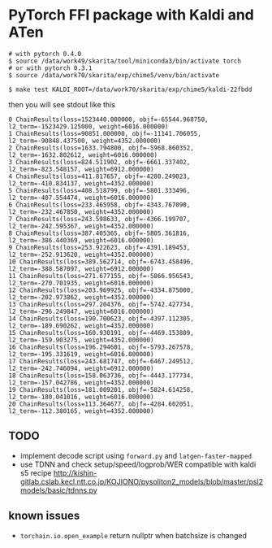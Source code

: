 # PyTorch FFI package with Kaldi and ATen

``` console
# with pytorch 0.4.0
$ source /data/work49/skarita/tool/miniconda3/bin/activate torch
# or with pytorch 0.3.1
$ source /data/work70/skarita/exp/chime5/venv/bin/activate

$ make test KALDI_ROOT=/data/work70/skarita/exp/chime5/kaldi-22fbdd
```

then you will see stdout like this

``` console
0 ChainResults(loss=1523440.000000, objf=-65544.968750, l2_term=-1523429.125000, weight=6016.000000)
1 ChainResults(loss=90851.000000, objf=-11141.706055, l2_term=-90848.437500, weight=4352.000000)
2 ChainResults(loss=1633.794800, objf=-5968.860352, l2_term=-1632.802612, weight=6016.000000)
3 ChainResults(loss=824.511902, objf=-6661.337402, l2_term=-823.548157, weight=6912.000000) 
4 ChainResults(loss=411.817657, objf=-4280.249023, l2_term=-410.834137, weight=4352.000000) 
5 ChainResults(loss=408.518799, objf=-5801.333496, l2_term=-407.554474, weight=6016.000000) 
6 ChainResults(loss=233.465958, objf=-4343.767090, l2_term=-232.467850, weight=4352.000000) 
7 ChainResults(loss=243.598633, objf=-4366.199707, l2_term=-242.595367, weight=4352.000000) 
8 ChainResults(loss=387.405365, objf=-5805.361816, l2_term=-386.440369, weight=6016.000000) 
9 ChainResults(loss=253.922623, objf=-4391.189453, l2_term=-252.913620, weight=4352.000000) 
10 ChainResults(loss=389.562714, objf=-6743.458496, l2_term=-388.587097, weight=6912.000000)
11 ChainResults(loss=271.677155, objf=-5866.956543, l2_term=-270.701935, weight=6016.000000)
12 ChainResults(loss=203.969925, objf=-4334.875000, l2_term=-202.973862, weight=4352.000000)
13 ChainResults(loss=297.204376, objf=-5742.427734, l2_term=-296.249847, weight=6016.000000)
14 ChainResults(loss=190.700623, objf=-4397.112305, l2_term=-189.690262, weight=4352.000000)
15 ChainResults(loss=160.930191, objf=-4469.153809, l2_term=-159.903275, weight=4352.000000)
16 ChainResults(loss=196.294601, objf=-5793.267578, l2_term=-195.331619, weight=6016.000000)
17 ChainResults(loss=243.681747, objf=-6467.249512, l2_term=-242.746094, weight=6912.000000)
18 ChainResults(loss=158.063736, objf=-4443.177734, l2_term=-157.042786, weight=4352.000000)
19 ChainResults(loss=181.009201, objf=-5824.614258, l2_term=-180.041016, weight=6016.000000)
20 ChainResults(loss=113.364677, objf=-4284.602051, l2_term=-112.380165, weight=4352.000000) 
```


## TODO

- implement decode script using `forward.py` and `latgen-faster-mapped`
- use TDNN and check setup/speed/logprob/WER compatible with kaldi s5 recipe http://kishin-gitlab.cslab.kecl.ntt.co.jp/KOJIONO/pysoliton2_models/blob/master/psl2models/basic/tdnns.py

## known issues

- `torchain.io.open_example` return nullptr when batchsize is changed
